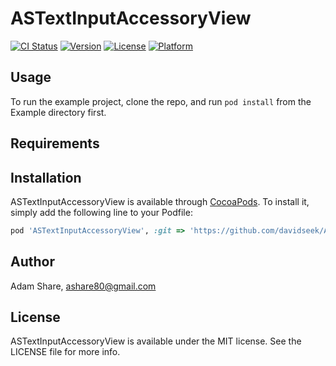 # ASTextInputAccessoryView

[![CI Status](http://img.shields.io/travis/ashare80/ASTextInputAccessoryView.svg?style=flat)](https://travis-ci.org/ashare80/ASTextInputAccessoryView)
[![Version](https://img.shields.io/cocoapods/v/ASTextInputAccessoryView.svg?style=flat)](http://cocoapods.org/pods/ASTextInputAccessoryView)
[![License](https://img.shields.io/cocoapods/l/ASTextInputAccessoryView.svg?style=flat)](http://cocoapods.org/pods/ASTextInputAccessoryView)
[![Platform](https://img.shields.io/cocoapods/p/ASTextInputAccessoryView.svg?style=flat)](http://cocoapods.org/pods/ASTextInputAccessoryView)

## Usage

To run the example project, clone the repo, and run `pod install` from the Example directory first.

## Requirements

## Installation

ASTextInputAccessoryView is available through [CocoaPods](http://cocoapods.org). To install
it, simply add the following line to your Podfile:

```ruby
pod 'ASTextInputAccessoryView', :git => 'https://github.com/davidseek/ASTextInputAccessoryView.git'
```

## Author

Adam Share, ashare80@gmail.com

## License

ASTextInputAccessoryView is available under the MIT license. See the LICENSE file for more info.
